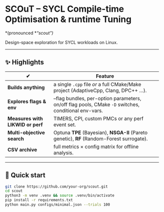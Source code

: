 # SCOuT – SYCL **C**ompile-time **O**ptimisation & runtime **T**uning
*(pronounced **“scout”)*  

Design-space exploration for SYCL workloads on Linux.

---

## ✨ Highlights

| ✔ | Feature |
|---|---------|
| **Builds anything**  |  a single `.cpp` file *or* a full CMake/Make project (AdaptiveCpp, Clang, DPC++ …).
| **Explores flags & env**  | –flag bundles, per-option parameters, on/off flag pools, CMake `-D` switches, conditional env-vars.
| **Measures with LIKWID or perf**  | TIMERS, CPI, custom PMCs or any perf event set.
| **Multi-objective search**  | Optuna **TPE** (Bayesian), **NSGA-II** (Pareto genetic), **RF** (Random-Forest surrogate).
| **CSV archive**  |  full metrics × config matrix for offline analysis.

---

## 🚀 Quick start

```bash
git clone https://github.com/your-org/scout.git
cd scout
python3 -m venv .venv && source .venv/bin/activate
pip install -r requirements.txt                
python main.py configs/minimal.json --trials 100
